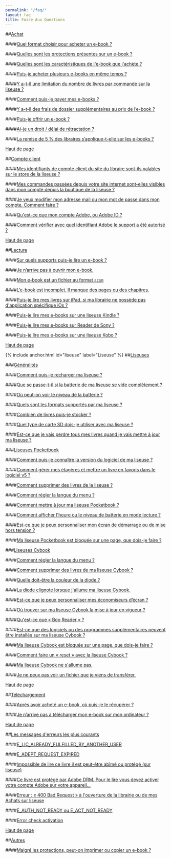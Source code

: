 ```yaml
---
permalink: "/faq/"
layout: faq
title: Foire Aux Questions
---
```


##[Achat](/faq-achat/)

####[Quel format choisir pour acheter un e-book ?](/faq-achat/#format-ebook)

####[Quelles sont les protections présentes sur un e-book ?](/faq-achat/#protections-ebook)

####[Quelles sont les caractéristiques de l'e-book que j'achète ?](/faq-achat/#caracteristique-ebook)

####[Puis-je acheter plusieurs e-books en même temps ?](/faq-achat/#plusieurs-ebooks)

####[Y a-t-il une limitation du nombre de livres par commande sur la liseuse ?](/faq-achat/#limitation-nombre-ebook)

####[Comment puis-je payer mes e-books ?](/faq-achat/#payer-ebook)

####[Y a-t-il des frais de dossier supplémentaires au prix de l’e-book ?](/faq-achat/#frais-supplementaires)

####[Puis-je offrir un e-book ?](/faq-achat/#offrir-ebook)

####[Ai-je un droit / délai de rétractation ?](/faq-achat/#delai-retractation)

####[La remise de 5 % des libraires s’applique-t-elle sur les e-books ?](/faq-achat/#remise-libraires)

<p class="pull-right"><a href="#"><span class="glyphicon glyphicon-chevron-up" aria-hidden="true"></span> Haut de page</a></p>

##[Compte client](/faq-comptes/)

####[Mes identifiants de compte client du site du libraire sont-ils valables sur le store de la liseuse ?](/faq-comptes/#identifiants)

####[Mes commandes passées depuis votre site internet sont-elles visibles dans mon compte depuis la boutique de la liseuse ?](/faq-comptes/#commandes-visible)

####[Je veux modifier mon adresse mail ou mon mot de passe dans mon compte. Comment faire ?](/faq-comptes/#modifier-mail)

####[Qu'est-ce que mon compte Adobe, ou Adobe ID ?](/faq-comptes/#compte-adobe)

####[Comment vérifier avec quel identifiant Adobe le support a été autorisé ?](/faq-comptes/#identifiant-adobe)

<p class="pull-right"><a href="#"><span class="glyphicon glyphicon-chevron-up" aria-hidden="true"></span> Haut de page</a></p>

##[Lecture](/faq-lecture/)

####[Sur quels supports puis-je lire un e-book ?](/faq-lecture/#support-ebook)

####[Je n’arrive pas à ouvrir mon e-book.](/faq-lecture/#pas-ouvrir-ebook)

####[Mon e-book est un fichier au format `acsm`](/faq-lecture/#ouvrir-acsm)

####[L’e-book est incomplet. Il manque des pages ou des chapitres.](/faq-lecture/#ebook-incomplet)

####[Puis-je lire mes livres sur iPad, si ma librairie ne possède pas d'application spécifique iOs ?](/faq-lecture/#lire-ipad)

####[Puis-je lire mes e-books sur une liseuse Kindle ?](/faq-lecture/#lire-kindle)

####[Puis-je lire mes e-books sur Reader de Sony ?](/faq-lecture/#lire-sony)

####[Puis-je lire mes e-books sur une liseuse Kobo ?](/faq-lecture/#lire-kobo)

<p class="pull-right"><a href="#"><span class="glyphicon glyphicon-chevron-up" aria-hidden="true"></span> Haut de page</a></p>

{% include anchor.html id="liseuse" label="Liseuse" %}
##[Liseuses](/faq-liseuse/)

###[Généralités](/faq-liseuse/#generalites)

####[Comment puis-je recharger ma liseuse ?](/faq-liseuse/#recharger-liseuse)

####[Que se passe-t-il si la batterie de ma liseuse se vide complètement ?](/faq-liseuse/#batterie-vide)

####[Où peut-on voir le niveau de la batterie ?](/faq-liseuse/#niveau-batterie)

####[Quels sont les formats supportés par ma liseuse ?](/faq-liseuse/#format-supporte)

####[Combien de livres puis-je stocker ?](/faq-liseuse/#combien-livres-stocker)

####[Quel type de carte SD dois-je utiliser avec ma liseuse ?](/faq-liseuse/#carteSD-liseuse)

####[Est-ce que je vais perdre tous mes livres quand je vais mettre à jour ma liseuse ?](/faq-liseuse/#perdre-livres-maj)

###[Liseuses Pocketbook](/faq-liseuse/#Pocketbook)

####[Comment puis-je connaître la version du logiciel de ma liseuse ?](/faq-liseuse/#version-logiciel-liseuse)

####[Comment gérer mes étagères et mettre un livre en favoris dans le logiciel v5 ?](/faq-liseuse/#etageres-favoris)

####[Comment supprimer des livres de la liseuse ?](/faq-liseuse/#supprimer-livres-liseuses)

####[Comment régler la langue du menu ?](/faq-liseuse/#langue-menu)

####[Comment mettre à jour ma liseuse Pocketbook ?](/faq-liseuse/#maj-pb)

####[Comment afficher l'heure ou le niveau de batterie en mode lecture ?](/faq-liseuse/#affichage-mode-lecture)

####[Est-ce que je peux personnaliser mon écran de démarrage ou de mise hors tension ?](/faq-liseuse/#ecran-hors-tension)

####[Ma liseuse Pocketbook est bloquée sur une page, que dois-je faire ?](/faq-liseuse/#pocketbook-bloque)

###[Liseuses Cybook](/faq-liseuse/#liseuse-cybook)

####[Comment régler la langue du menu ?](/faq-liseuse/#langue-menu-cybook)

####[Comment supprimer des livres de ma liseuse Cybook ?](/faq-liseuse/#supprimer-livres-cybook)

####[Quelle doit-être la couleur de la diode ?](/faq-liseuse/#couleur-diode)

####[La diode clignote lorsque j'allume ma liseuse Cybook.](/faq-liseuse/#diode-clignote)

####[Est-ce que je peux personnaliser mes économiseurs d’écran ?](/faq-liseuse/#personnaliser-economiseurs-ecran)

####[Où trouver sur ma liseuse Cybook la mise à jour en vigueur ?](/faq-liseuse/#maj-cybook)

####[Qu'est-ce que « Boo Reader » ?](/faq-liseuse/#boo-reader)

####[Est-ce que des logiciels ou des programmes supplémentaires peuvent être installés sur ma liseuse Cybook ?](/faq-liseuse/#programmes-supplementaires)

####[Ma liseuse Cybook est bloquée sur une page, que dois-je faire ?](/faq-liseuse/#cybook-bloque)

####[Comment faire un « reset » avec la liseuse Cybook ?](/faq-liseuse/#reset-cybook)

####[Ma liseuse Cybook ne s'allume pas.](/faq-liseuse/#cybook-allume-pas)

####[Je ne peux pas voir un fichier que je viens de transférer.](/faq-liseuse/#pas-voir-fichier)

<p class="pull-right"><a href="#"><span class="glyphicon glyphicon-chevron-up" aria-hidden="true"></span> Haut de page</a></p>

##[Téléchargement](/faq-telechargement/)

####[Après avoir acheté un e-book, où puis-je le récupérer ?](/faq-telechargement/#recuperer-ebook)

####[Je n’arrive pas à télécharger mon e-book sur mon ordinateur ?](/faq-telechargement/#pas-telecharger-ebook)

<p class="pull-right"><a href="#"><span class="glyphicon glyphicon-chevron-up" aria-hidden="true"></span> Haut de page</a></p>

##[Les messages d'erreurs les plus courants](/faq-erreurs/)

####[E\_LIC\_ALREADY\_FULFILLED\_BY\_ANOTHER\_USER](/faq-erreurs/#fulfilled-another)

####[E\_ADEPT\_REQUEST\_EXPIRED](/faq-erreurs/#request-expired)

####[Impossible de lire ce livre il est peut-être abîmé ou protégé (sur liseuse)](/faq-erreurs/#livre-abime-protege)

####[Ce livre est protégé par Adobe DRM. Pour le lire vous devez activer votre compte Adobe sur votre appareil...](/faq-erreurs/#protege-adobe-DRM)

####[Erreur : « 400 Bad Request » à l'ouverture de la librairie ou de mes Achats sur liseuse](/faq-erreurs/#400-bad-request)

####[E\_AUTH\_NOT\_READY ou E\_ACT\_NOT\_READY](/faq-erreurs/#not-ready)

####[Error check activation](/faq-erreurs/#error-check-activation)

<p class="pull-right"><a href="#"><span class="glyphicon glyphicon-chevron-up" aria-hidden="true"></span> Haut de page</a></p>

##[Autres](/faq-autre/)

####[Malgré les protections, peut-on imprimer ou copier un e-book ?](/faq-autre/#imprimer-copier-ebook)
